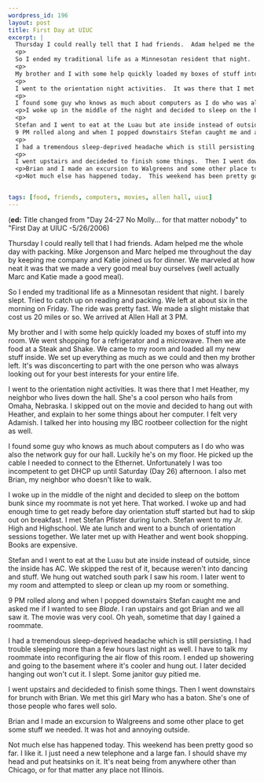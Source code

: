 ```yaml
--- 
wordpress_id: 196
layout: post
title: First Day at UIUC
excerpt: |
  Thursday I could really tell that I had friends.  Adam helped me the whole day with packing.  Mike Jorgenson and Marc helped me throughout the day by keeping me company and Katie joined us for dinner.  We marveled at how neat it was that we made a very good meal buy ourselves (well actually Marc and Katie made a good meal).
  <p>
  So I ended my traditional life as a Minnesotan resident that night.  I barely slept.  Tried to catch up on reading and packing.  We left at about six in the morning on Friday.  The ride was pretty fast.  We made a slight mistake that cost us 20 miles or so.  We arrived at Allen Hall at 3 PM.
  <p>
  My brother and I with some help quickly loaded my boxes of stuff into my room.  We went shopping for a refrigerator and a microwave.  Then we ate food at a Steak and Shake.  We came to my room and loaded all my new stuff inside.  We set up everything as much as we could and then my brother left.  It's was disconcerting to part with the one person who was always looking out for your best interests for your entire life.
  <p>
  I went to the orientation night activities.  It was there that I met Heather, my neighbor who lives down the hall.  She's a cool person who hails from Omaha, Nebraska.  I skipped out on the movie and decided to hang out with Heather, and explain to her some things about her computer.  I felt very Adamish.  I talked her into housing my IBC rootbeer collection for the night as well.
  <p>
  I found some guy who knows as much about computers as I do who was also the network guy for our hall.  Luckily he's on my floor.  He picked up the cable I needed to connect to the Ethernet.  Unfortunately I was too incompetent to get DHCP up until Saturday (Day 26) afternoon.  I also met Brian, my neighbor who doesn't like to walk.
  <p>I woke up in the middle of the night and decided to sleep on the bottom bunk since my roommate is not yet here.  That worked.  I woke up and had enough time to get ready before day orientation stuff started but had to skip out on breakfast.  I met Stefan Pfister during lunch.  Stefan went to my Jr. High and Highschool.  We ate lunch and went to a bunch of orientation sessions together.  We later met up with Heather and went book shopping.  Books are expensive.
  <p>
  Stefan and I went to eat at the Luau but ate inside instead of outside, since the inside has AC.  We skipped the rest of it, because weren't into dancing and stuff.  We hung out watched south park I saw his room.  I later went to my room and attempted to sleep or clean up my room or something.<p>
  9 PM rolled along and when I popped downstairs Stefan caught me and asked me if I wanted to see <i>Blade</i>.  I ran upstairs and got Brian and we all saw it.  The movie was very cool.  Oh yeah, sometime that day I gained a roommate.
  <p>
  I had a tremendous sleep-deprived headache which is still persisting.  I had trouble sleeping more than a few hours last night as well.  I have to talk my roommate into reconfiguring the air flow of this room.  I ended up showering and going to the basement where it's cooler and hung out.  I later decided hanging out won't cut it.  I slept.  Some janitor guy pitied me.
  <p>
  I went upstairs and decideded to finish some things.  Then I went downstairs for brunch with Brian.  We met this girl Mary who has a baton.  She's one of those people who fares well solo.
  <p>Brian and I made an excursion to Walgreens and some other place to get some stuff we needed.  It was hot and annoying outside.
  <p>Not much else has happened today.  This weekend has been pretty good so far.  I like it.  I just need a new telephone and a large fan.  I should shave my head and put heatsinks on it.  It's neat being from anywhere other than Chicago, or for that matter any place not Illinois.


tags: [food, friends, computers, movies, allen hall, uiuc]
---
```


(**ed:** Title changed from "Day 24-27 No Molly... for that matter nobody" to "First Day at UIUC -5/26/2006)

Thursday I could really tell that I had friends.  Adam helped me the whole day with packing.  Mike Jorgenson and Marc helped me throughout the day by keeping me company and Katie joined us for dinner.  We marveled at how neat it was that we made a very good meal buy ourselves (well actually Marc and Katie made a good meal).
<p>
So I ended my traditional life as a Minnesotan resident that night.  I barely slept.  Tried to catch up on reading and packing.  We left at about six in the morning on Friday.  The ride was pretty fast.  We made a slight mistake that cost us 20 miles or so.  We arrived at Allen Hall at 3 PM.
<p>
My brother and I with some help quickly loaded my boxes of stuff into my room.  We went shopping for a refrigerator and a microwave.  Then we ate food at a Steak and Shake.  We came to my room and loaded all my new stuff inside.  We set up everything as much as we could and then my brother left.  It's was disconcerting to part with the one person who was always looking out for your best interests for your entire life.
<p>
I went to the orientation night activities.  It was there that I met Heather, my neighbor who lives down the hall.  She's a cool person who hails from Omaha, Nebraska.  I skipped out on the movie and decided to hang out with Heather, and explain to her some things about her computer.  I felt very Adamish.  I talked her into housing my IBC rootbeer collection for the night as well.
<p>
I found some guy who knows as much about computers as I do who was also the network guy for our hall.  Luckily he's on my floor.  He picked up the cable I needed to connect to the Ethernet.  Unfortunately I was too incompetent to get DHCP up until Saturday (Day 26) afternoon.  I also met Brian, my neighbor who doesn't like to walk.
<p>I woke up in the middle of the night and decided to sleep on the bottom bunk since my roommate is not yet here.  That worked.  I woke up and had enough time to get ready before day orientation stuff started but had to skip out on breakfast.  I met Stefan Pfister during lunch.  Stefan went to my Jr. High and Highschool.  We ate lunch and went to a bunch of orientation sessions together.  We later met up with Heather and went book shopping.  Books are expensive.
<p>
Stefan and I went to eat at the Luau but ate inside instead of outside, since the inside has AC.  We skipped the rest of it, because weren't into dancing and stuff.  We hung out watched south park I saw his room.  I later went to my room and attempted to sleep or clean up my room or something.<p>
9 PM rolled along and when I popped downstairs Stefan caught me and asked me if I wanted to see <i>Blade</i>.  I ran upstairs and got Brian and we all saw it.  The movie was very cool.  Oh yeah, sometime that day I gained a roommate.
<p>
I had a tremendous sleep-deprived headache which is still persisting.  I had trouble sleeping more than a few hours last night as well.  I have to talk my roommate into reconfiguring the air flow of this room.  I ended up showering and going to the basement where it's cooler and hung out.  I later decided hanging out won't cut it.  I slept.  Some janitor guy pitied me.
<p>
I went upstairs and decideded to finish some things.  Then I went downstairs for brunch with Brian.  We met this girl Mary who has a baton.  She's one of those people who fares well solo.
<p>Brian and I made an excursion to Walgreens and some other place to get some stuff we needed.  It was hot and annoying outside.
<p>Not much else has happened today.  This weekend has been pretty good so far.  I like it.  I just need a new telephone and a large fan.  I should shave my head and put heatsinks on it.  It's neat being from anywhere other than Chicago, or for that matter any place not Illinois.
